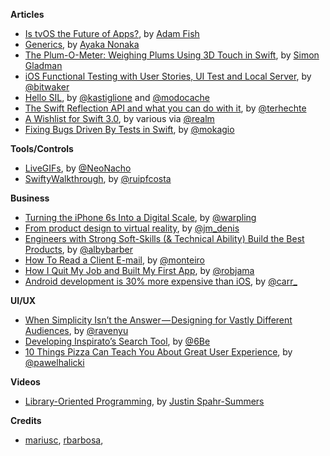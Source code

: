 **Articles**

* [Is tvOS the Future of Apps?](https://realm.io/news/is-tvos-the-future-of-apps/), by [Adam Fish](https://twitter.com/adam_fish)
* [Generics](http://swift.ayaka.me/posts/2015/10/21/generics), by [Ayaka Nonaka](https://twitter.com/ayanonagon)
* [The Plum-O-Meter: Weighing Plums Using 3D Touch in Swift](http://flexmonkey.blogspot.dk/2015/10/the-plum-o-meter-weighing-plums-using.html), by [Simon Gladman](https://twitter.com/FlexMonkey)
* [iOS Functional Testing with User Stories, UI Test and Local Server](http://www.thinkandbuild.it/ios-functional-testing-with-user-stories-uitest-and-local-server/), by [@bitwaker](https://twitter.com/bitwaker)
* [Hello SIL](http://swiftc.io/post/132002781944/hello-sil), by [@kastiglione](https://twitter.com/kastiglione) and [@modocache](https://twitter.com/modocache)
* [The Swift Reflection API and what you can do with it](http://appventure.me/2015/10/24/swift-reflection-api-what-you-can-do/), by [@terhechte](https://twitter.com/terhechte)
* [A Wishlist for Swift 3.0](https://realm.io/news/swift-3-wishlist/), by various via [@realm](https://twitter.com/realm)
* [Fixing Bugs Driven By Tests in Swift](http://www.mokacoding.com/blog/fixing-bugs-driven-by-tests-in-swift/), by [@mokagio](https://twitter.com/mokagio)

**Tools/Controls**

* [LiveGIFs](https://github.com/neonichu/LiveGIFs), by [@NeoNacho](https://twitter.com/NeoNacho)
* [SwiftyWalkthrough](https://github.com/ruipfcosta/SwiftyWalkthrough), by [@ruipfcosta](https://twitter.com/ruipfcosta)

**Business**

* [Turning the iPhone 6s Into a Digital Scale](https://medium.com/@warpling/turning-the-iphone-6s-into-a-digital-scale-f2197dc2b6e7#.9y397q7pv), by [@warpling](https://twitter.com/warpling)
* [From product design to virtual reality](https://medium.com/@jmdenis/from-product-design-to-virtual-reality-be46fa793e9b#.l0fk1kkzl), by [@jm_denis](https://twitter.com/jm_denis)
* [Engineers with Strong Soft-Skills (& Technical Ability) Build the Best Products](https://medium.com/@eventbrite/engineers-with-strong-soft-skills-technical-ability-build-the-best-products-ef7e4e6b850f#.86ms8jgwj), by [@albybarber](https://twitter.com/albybarber)
* [How To Read a Client E-mail](https://deardesignstudent.com/how-to-read-a-client-e-mail-ea67e54171a0#.c1ghws4xi), by [@monteiro](https://twitter.com/monteiro)
* [How I Quit My Job and Built My First App](https://medium.com/life-learning/how-i-quit-my-job-and-built-my-first-app-d2a2e1086f41#.vn1p0ych5), by [@robjama](https://twitter.com/robjama)
* [Android development is 30% more expensive than iOS](https://infinum.co/the-capsized-eight/articles/android-development-is-30-percent-more-expensive-than-ios), by [@carr_](https://twitter.com/carr_)

**UI/UX**

* [When Simplicity Isn’t the Answer — Designing for Vastly Different Audiences](https://medium.com/@ravenyu/when-simplicity-isn-t-the-answer-designing-for-vastly-different-audiences-aba249005d2d#.1twx1muo7), by [@ravenyu](https://twitter.com/ravenyu)
* [Developing Inspirato’s Search Tool](https://medium.com/bpxl-craft/developing-a-new-way-to-search-cf1a46d382df#.k80uw1tuk), by [@6Be](https://twitter.com/6Be)
* [10 Things Pizza Can Teach You About Great User Experience](http://macoscope.com/blog/10-things-pizza-can-teach-you-about-great-user-experience/), by [@pawelhalicki](https://twitter.com/pawelhalicki)

**Videos**

* [Library-Oriented Programming](https://www.youtube.com/watch?v=lqNUTW0F4bw), by [Justin Spahr-Summers](https://twitter.com/jspahrsummers)

**Credits**
* [mariusc](https://github.com/mariusc), [rbarbosa](https://github.com/rbarbosa),
